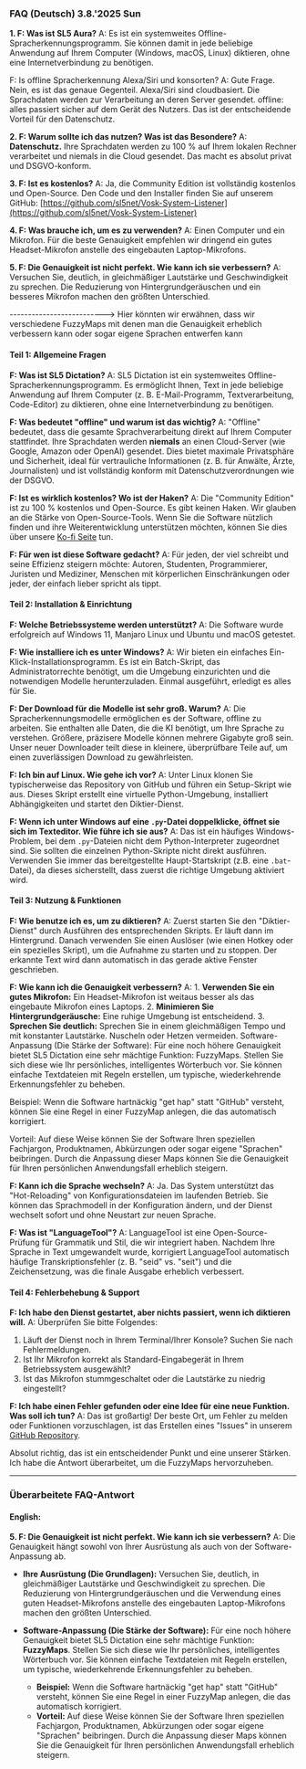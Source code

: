 ### FAQ (Deutsch) 3.8.'2025 Sun

**1. F: Was ist SL5 Aura?**
A: Es ist ein systemweites Offline-Spracherkennungsprogramm. Sie können damit in jede beliebige Anwendung auf Ihrem Computer (Windows, macOS, Linux) diktieren, ohne eine Internetverbindung zu benötigen.

F: Is offline Spracherkennung Alexa/Siri und konsorten?
A: Gute Frage. Nein, es ist das genaue Gegenteil. Alexa/Siri sind cloudbasiert. Die Sprachdaten werden zur Verarbeitung an deren Server gesendet. offline: alles passiert sicher auf dem Gerät des Nutzers. Das ist der entscheidende Vorteil für den Datenschutz.

**2. F: Warum sollte ich das nutzen? Was ist das Besondere?**
A: **Datenschutz.** Ihre Sprachdaten werden zu 100 % auf Ihrem lokalen Rechner verarbeitet und niemals in die Cloud gesendet. Das macht es absolut privat und DSGVO-konform.

**3. F: Ist es kostenlos?**
A: Ja, die Community Edition ist vollständig kostenlos und Open-Source. Den Code und den Installer finden Sie auf unserem GitHub: [https://github.com/sl5net/Vosk-System-Listener](https://github.com/sl5net/Vosk-System-Listener)

**4. F: Was brauche ich, um es zu verwenden?**
A: Einen Computer und ein Mikrofon. Für die beste Genauigkeit empfehlen wir dringend ein gutes Headset-Mikrofon anstelle des eingebauten Laptop-Mikrofons.

**5. F: Die Genauigkeit ist nicht perfekt. Wie kann ich sie verbessern?**
A: Versuchen Sie, deutlich, in gleichmäßiger Lautstärke und Geschwindigkeit zu sprechen. Die Reduzierung von Hintergrundgeräuschen und ein besseres Mikrofon machen den größten Unterschied.

--------------------------> Hier könnten wir erwähnen, dass wir verschiedene FuzzyMaps mit denen man die Genauigkeit erheblich verbessern kann oder sogar eigene Sprachen entwerfen kann






#### **Teil 1: Allgemeine Fragen**

**F: Was ist SL5 Dictation?**
A: SL5 Dictation ist ein systemweites Offline-Spracherkennungsprogramm. Es ermöglicht Ihnen, Text in jede beliebige Anwendung auf Ihrem Computer (z. B. E-Mail-Programm, Textverarbeitung, Code-Editor) zu diktieren, ohne eine Internetverbindung zu benötigen.

**F: Was bedeutet "offline" und warum ist das wichtig?**
A: "Offline" bedeutet, dass die gesamte Sprachverarbeitung direkt auf Ihrem Computer stattfindet. Ihre Sprachdaten werden **niemals** an einen Cloud-Server (wie Google, Amazon oder OpenAI) gesendet. Dies bietet maximale Privatsphäre und Sicherheit, ideal für vertrauliche Informationen (z. B. für Anwälte, Ärzte, Journalisten) und ist vollständig konform mit Datenschutzverordnungen wie der DSGVO.

**F: Ist es wirklich kostenlos? Wo ist der Haken?**
A: Die "Community Edition" ist zu 100 % kostenlos und Open-Source. Es gibt keinen Haken. Wir glauben an die Stärke von Open-Source-Tools. Wenn Sie die Software nützlich finden und ihre Weiterentwicklung unterstützen möchten, können Sie dies über unsere [Ko-fi Seite](https://ko-fi.com/sl5) tun.

**F: Für wen ist diese Software gedacht?**
A: Für jeden, der viel schreibt und seine Effizienz steigern möchte: Autoren, Studenten, Programmierer, Juristen und Mediziner, Menschen mit körperlichen Einschränkungen oder jeder, der einfach lieber spricht als tippt.

#### **Teil 2: Installation & Einrichtung**

**F: Welche Betriebssysteme werden unterstützt?**
A: Die Software wurde erfolgreich auf Windows 11, Manjaro Linux und Ubuntu und macOS getestet.

**F: Wie installiere ich es unter Windows?**
A: Wir bieten ein einfaches Ein-Klick-Installationsprogramm. Es ist ein Batch-Skript, das Administratorrechte benötigt, um die Umgebung einzurichten und die notwendigen Modelle herunterzuladen. Einmal ausgeführt, erledigt es alles für Sie.

**F: Der Download für die Modelle ist sehr groß. Warum?**
A: Die Spracherkennungsmodelle ermöglichen es der Software, offline zu arbeiten. Sie enthalten alle Daten, die die KI benötigt, um Ihre Sprache zu verstehen. Größere, präzisere Modelle können mehrere Gigabyte groß sein. Unser neuer Downloader teilt diese in kleinere, überprüfbare Teile auf, um einen zuverlässigen Download zu gewährleisten.

**F: Ich bin auf Linux. Wie gehe ich vor?**
A: Unter Linux klonen Sie typischerweise das Repository von GitHub und führen ein Setup-Skript wie aus. Dieses Skript erstellt eine virtuelle Python-Umgebung, installiert Abhängigkeiten und startet den Diktier-Dienst.

**F: Wenn ich unter Windows auf eine `.py`-Datei doppelklicke, öffnet sie sich im Texteditor. Wie führe ich sie aus?**
A: Das ist ein häufiges Windows-Problem, bei dem `.py`-Dateien nicht dem Python-Interpreter zugeordnet sind. Sie sollten die einzelnen Python-Skripte nicht direkt ausführen. Verwenden Sie immer das bereitgestellte Haupt-Startskript (z.B. eine `.bat`-Datei), da dieses sicherstellt, dass zuerst die richtige Umgebung aktiviert wird.

#### **Teil 3: Nutzung & Funktionen**

**F: Wie benutze ich es, um zu diktieren?**
A: Zuerst starten Sie den "Diktier-Dienst" durch Ausführen des entsprechenden Skripts. Er läuft dann im Hintergrund. Danach verwenden Sie einen Auslöser (wie einen Hotkey oder ein spezielles Skript), um die Aufnahme zu starten und zu stoppen. Der erkannte Text wird dann automatisch in das gerade aktive Fenster geschrieben.

**F: Wie kann ich die Genauigkeit verbessern?**
A: 1. **Verwenden Sie ein gutes Mikrofon:** Ein Headset-Mikrofon ist weitaus besser als das eingebaute Mikrofon eines Laptops. 2. **Minimieren Sie Hintergrundgeräusche:** Eine ruhige Umgebung ist entscheidend. 3. **Sprechen Sie deutlich:** Sprechen Sie in einem gleichmäßigen Tempo und mit konstanter Lautstärke. Nuscheln oder Hetzen vermeiden.
Software-Anpassung (Die Stärke der Software): Für eine noch höhere Genauigkeit bietet SL5 Dictation eine sehr mächtige Funktion: FuzzyMaps. Stellen Sie sich diese wie Ihr persönliches, intelligentes Wörterbuch vor. Sie können einfache Textdateien mit Regeln erstellen, um typische, wiederkehrende Erkennungsfehler zu beheben.

Beispiel: Wenn die Software hartnäckig "get hap" statt "GitHub" versteht, können Sie eine Regel in einer FuzzyMap anlegen, die das automatisch korrigiert.

Vorteil: Auf diese Weise können Sie der Software Ihren speziellen Fachjargon, Produktnamen, Abkürzungen oder sogar eigene "Sprachen" beibringen. Durch die Anpassung dieser Maps können Sie die Genauigkeit für Ihren persönlichen Anwendungsfall erheblich steigern.

**F: Kann ich die Sprache wechseln?**
A: Ja. Das System unterstützt das "Hot-Reloading" von Konfigurationsdateien im laufenden Betrieb. Sie können das Sprachmodell in der Konfiguration ändern, und der Dienst wechselt sofort und ohne Neustart zur neuen Sprache.

**F: Was ist "LanguageTool"?**
A: LanguageTool ist eine Open-Source-Prüfung für Grammatik und Stil, die wir integriert haben. Nachdem Ihre Sprache in Text umgewandelt wurde, korrigiert LanguageTool automatisch häufige Transkriptionsfehler (z. B. "seid" vs. "seit") und die Zeichensetzung, was die finale Ausgabe erheblich verbessert.

#### **Teil 4: Fehlerbehebung & Support**

**F: Ich habe den Dienst gestartet, aber nichts passiert, wenn ich diktieren will.**
A: Überprüfen Sie bitte Folgendes:
1. Läuft der Dienst noch in Ihrem Terminal/Ihrer Konsole? Suchen Sie nach Fehlermeldungen.
2. Ist Ihr Mikrofon korrekt als Standard-Eingabegerät in Ihrem Betriebssystem ausgewählt?
3. Ist das Mikrofon stummgeschaltet oder die Lautstärke zu niedrig eingestellt?

**F: Ich habe einen Fehler gefunden oder eine Idee für eine neue Funktion. Was soll ich tun?**
A: Das ist großartig! Der beste Ort, um Fehler zu melden oder Funktionen vorzuschlagen, ist das Erstellen eines "Issues" in unserem [GitHub Repository](https://github.com/sl5net/Vosk-System-Listener).





Absolut richtig, das ist ein entscheidender Punkt und eine unserer Stärken. Ich habe die Antwort überarbeitet, um die FuzzyMaps hervorzuheben.

***

### Überarbeitete FAQ-Antwort

#### **English:**

**5. F: Die Genauigkeit ist nicht perfekt. Wie kann ich sie verbessern?**
A: Die Genauigkeit hängt sowohl von Ihrer Ausrüstung als auch von der Software-Anpassung ab.

*   **Ihre Ausrüstung (Die Grundlagen):** Versuchen Sie, deutlich, in gleichmäßiger Lautstärke und Geschwindigkeit zu sprechen. Die Reduzierung von Hintergrundgeräuschen und die Verwendung eines guten Headset-Mikrofons anstelle des eingebauten Laptop-Mikrofons machen den größten Unterschied.

*   **Software-Anpassung (Die Stärke der Software):** Für eine noch höhere Genauigkeit bietet SL5 Dictation eine sehr mächtige Funktion: **FuzzyMaps**. Stellen Sie sich diese wie Ihr persönliches, intelligentes Wörterbuch vor. Sie können einfache Textdateien mit Regeln erstellen, um typische, wiederkehrende Erkennungsfehler zu beheben.

    *   **Beispiel:** Wenn die Software hartnäckig "get hap" statt "GitHub" versteht, können Sie eine Regel in einer FuzzyMap anlegen, die das automatisch korrigiert.
    *   **Vorteil:** Auf diese Weise können Sie der Software Ihren speziellen Fachjargon, Produktnamen, Abkürzungen oder sogar eigene "Sprachen" beibringen. Durch die Anpassung dieser Maps können Sie die Genauigkeit für Ihren persönlichen Anwendungsfall erheblich steigern.
